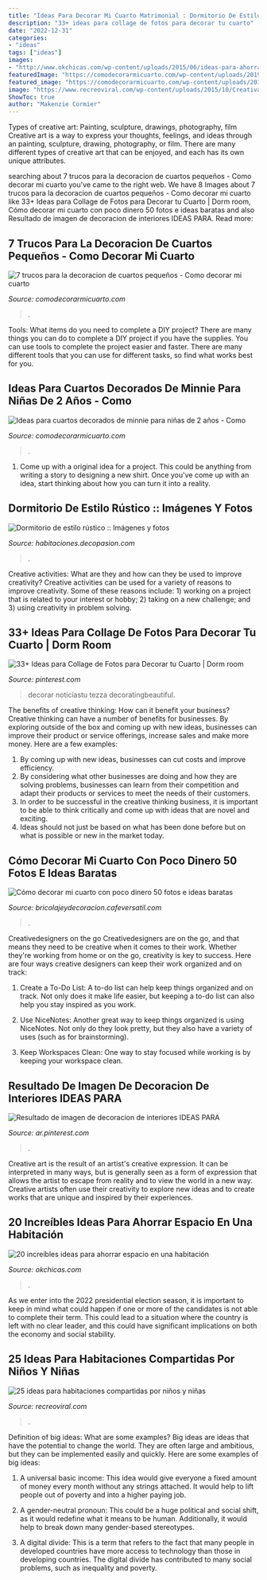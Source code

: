 ```yaml
---
title: "Ideas Para Decorar Mi Cuarto Matrimonial : Dormitorio De Estilo Rústico :: Imágenes Y Fotos"
description: "33+ ideas para collage de fotos para decorar tu cuarto"
date: "2022-12-31"
categories:
- "ideas"
tags: ["ideas"]
images:
- "http://www.okchicas.com/wp-content/uploads/2015/06/ideas-para-ahorrar-espacio-34.jpg"
featuredImage: "https://comodecorarmicuarto.com/wp-content/uploads/2019/02/ideas-para-cuartos-decorados-de-minnie.jpg"
featured_image: "https://comodecorarmicuarto.com/wp-content/uploads/2019/06/decoracion-de-cuartos-pequeños-para-mujer.jpg"
image: "https://www.recreoviral.com/wp-content/uploads/2015/10/Creativas-habitaciones-compartidas-por-niños-y-niñas-7.jpg"
ShowToc: true
author: "Makenzie Cormier"
---
```



Types of creative art: Painting, sculpture, drawings, photography, film
Creative art is a way to express your thoughts, feelings, and ideas through an painting, sculpture, drawing, photography, or film. There are many different types of creative art that can be enjoyed, and each has its own unique attributes.

	

		
searching about 7 trucos para la decoracion de cuartos pequeños - Como decorar mi cuarto you've came to the right web. We have 8 Images about 7 trucos para la decoracion de cuartos pequeños - Como decorar mi cuarto like 33+ Ideas para Collage de Fotos para Decorar tu Cuarto | Dorm room, Cómo decorar mi cuarto con poco dinero 50 fotos e ideas baratas and also Resultado de imagen de decoracion de interiores IDEAS PARA. Read more:
		
    
## 7 Trucos Para La Decoracion De Cuartos Pequeños - Como Decorar Mi Cuarto

<img loading=lazy src="https://comodecorarmicuarto.com/wp-content/uploads/2019/06/decoracion-de-cuartos-pequeños-para-mujer.jpg" onerror="this.onerror=null;this.src='https://tse4.mm.bing.net/th?id=OIP.JUKr4nczJfP6WzQ0kl4S6AAAAA&amp;pid=15.1';" alt="7 trucos para la decoracion de cuartos pequeños - Como decorar mi cuarto">

_Source: comodecorarmicuarto.com_

>. 

	

Tools: What items do you need to complete a DIY project?
There are many things you can do to complete a DIY project if you have the supplies. You can use tools to complete the project easier and faster. There are many different tools that you can use for different tasks, so find what works best for you.

    
## Ideas Para Cuartos Decorados De Minnie Para Niñas De 2 Años - Como

<img loading=lazy src="https://comodecorarmicuarto.com/wp-content/uploads/2019/02/ideas-para-cuartos-decorados-de-minnie.jpg" onerror="this.onerror=null;this.src='https://tse3.mm.bing.net/th?id=OIP.gx4E4DNIec3ozk8e3s-RVAAAAA&amp;pid=15.1';" alt="Ideas para cuartos decorados de minnie para niñas de 2 años - Como">

_Source: comodecorarmicuarto.com_

>. 

	

1. Come up with a original idea for a project. This could be anything from writing a story to designing a new shirt. Once you've come up with an idea, start thinking about how you can turn it into a reality. 

    
## Dormitorio De Estilo Rústico :: Imágenes Y Fotos

<img loading=lazy src="http://habitaciones.decopasion.com/Imagenes/dormitorio-de-estilo-rustico.jpg" onerror="this.onerror=null;this.src='https://tse2.mm.bing.net/th?id=OIP.LMgHucwXY5DKMoHuZ1J5TQHaF7&amp;pid=15.1';" alt="Dormitorio de estilo rústico :: Imágenes y fotos">

_Source: habitaciones.decopasion.com_

>. 

	

Creative activities: What are they and how can they be used to improve creativity?
Creative activities can be used for a variety of reasons to improve creativity. Some of these reasons include: 1) working on a project that is related to your interest or hobby; 2) taking on a new challenge; and 3) using creativity in problem solving.

    
## 33+ Ideas Para Collage De Fotos Para Decorar Tu Cuarto | Dorm Room

<img loading=lazy src="https://i.pinimg.com/736x/68/68/fc/6868fcb7f8539715c93f2a46df322758.jpg" onerror="this.onerror=null;this.src='https://tse1.mm.bing.net/th?id=OIP.xXX0EW7GREzoU7X_2N8sHgHaKE&amp;pid=15.1';" alt="33+ Ideas para Collage de Fotos para Decorar tu Cuarto | Dorm room">

_Source: pinterest.com_

>decorar noticiastu tezza decoratingbeautiful. 

	

The benefits of creative thinking: How can it benefit your business?
Creative thinking can have a number of benefits for businesses. By exploring outside of the box and coming up with new ideas, businesses can improve their product or service offerings, increase sales and make more money. Here are a few examples:
1. By coming up with new ideas, businesses can cut costs and improve efficiency.
2. By considering what other businesses are doing and how they are solving problems, businesses can learn from their competition and adapt their products or services to meet the needs of their customers.
3. In order to be successful in the creative thinking business, it is important to be able to think critically and come up with ideas that are novel and exciting.
4. Ideas should not just be based on what has been done before but on what is possible or new in the market today.

    
## Cómo Decorar Mi Cuarto Con Poco Dinero 50 Fotos E Ideas Baratas

<img loading=lazy src="http://bricolajeydecoracion.cafeversatil.com/wp-content/uploads/2010/05/56.jpg" onerror="this.onerror=null;this.src='https://tse1.mm.bing.net/th?id=OIP.pC_cHMINhaB2ivODlTYuOAHaJ3&amp;pid=15.1';" alt="Cómo decorar mi cuarto con poco dinero 50 fotos e ideas baratas">

_Source: bricolajeydecoracion.cafeversatil.com_

>. 

	

Creativedesigners on the go
Creativedesigners are on the go, and that means they need to be creative when it comes to their work. Whether they're working from home or on the go, creativity is key to success. Here are four ways creative designers can keep their work organized and on track:
1. Create a To-Do List: A to-do list can help keep things organized and on track. Not only does it make life easier, but keeping a to-do list can also help you stay inspired as you work.

2. Use NiceNotes: Another great way to keep things organized is using NiceNotes. Not only do they look pretty, but they also have a variety of uses (such as for brainstorming).

3. Keep Workspaces Clean: One way to stay focused while working is by keeping your workspace clean.

    
## Resultado De Imagen De Decoracion De Interiores IDEAS PARA

<img loading=lazy src="https://i.pinimg.com/736x/43/f1/17/43f1171ceb36b060da9e9fccce0c1345.jpg" onerror="this.onerror=null;this.src='https://tse1.mm.bing.net/th?id=OIP.1vjBaQq99D32aqXFaIKjCAHaJ4&amp;pid=15.1';" alt="Resultado de imagen de decoracion de interiores IDEAS PARA">

_Source: ar.pinterest.com_

>. 

	

Creative art is the result of an artist's creative expression. It can be interpreted in many ways, but is generally seen as a form of expression that allows the artist to escape from reality and to view the world in a new way. Creative artists often use their creativity to explore new ideas and to create works that are unique and inspired by their experiences.

    
## 20 Increíbles Ideas Para Ahorrar Espacio En Una Habitación

<img loading=lazy src="http://www.okchicas.com/wp-content/uploads/2015/06/ideas-para-ahorrar-espacio-34.jpg" onerror="this.onerror=null;this.src='https://tse1.mm.bing.net/th?id=OIP.1POTKHlf0w95OFdZD9qPlgHaE7&amp;pid=15.1';" alt="20 increíbles ideas para ahorrar espacio en una habitación">

_Source: okchicas.com_

>. 

	

As we enter into the 2022 presidential election season, it is important to keep in mind what could happen if one or more of the candidates is not able to complete their term. This could lead to a situation where the country is left with no clear leader, and this could have significant implications on both the economy and social stability.

    
## 25 Ideas Para Habitaciones Compartidas Por Niños Y Niñas

<img loading=lazy src="https://www.recreoviral.com/wp-content/uploads/2015/10/Creativas-habitaciones-compartidas-por-niños-y-niñas-7.jpg" onerror="this.onerror=null;this.src='https://tse1.mm.bing.net/th?id=OIP.mXZ4BFplnJZSrfeDIgdi1AHaGC&amp;pid=15.1';" alt="25 ideas para habitaciones compartidas por niños y niñas">

_Source: recreoviral.com_

>. 

	

Definition of big ideas: What are some examples?
Big ideas are ideas that have the potential to change the world. They are often large and ambitious, but they can be implemented easily and quickly. Here are some examples of big ideas:
1. A universal basic income: This idea would give everyone a fixed amount of money every month without any strings attached. It would help to lift people out of poverty and into a higher paying job.

2. A gender-neutral pronoun: This could be a huge political and social shift, as it would redefine what it means to be human. Additionally, it would help to break down many gender-based stereotypes.

3. A digital divide: This is a term that refers to the fact that many people in developed countries have more access to technology than those in developing countries. The digital divide has contributed to many social problems, such as inequality and poverty.

